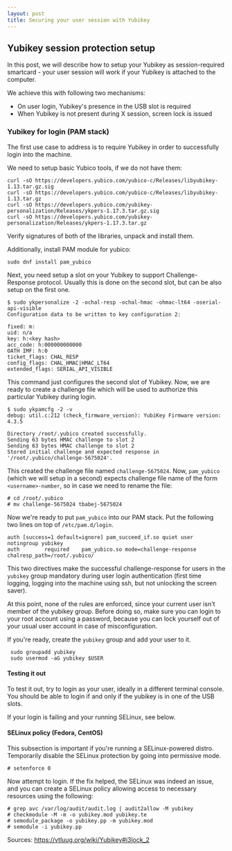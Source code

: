 ```yaml
---
layout: post
title: Securing your user session with Yubikey
---
```


## Yubikey session protection setup

In this post, we will describe how to setup your Yubikey as session-required
smartcard - your user session will work if your Yubikey is attached to the
computer.

We achieve this with following two mechanisms:

* On user login, Yubikey's presence in the USB slot is required
* When Yubikey is not present during X session, screen lock is issued

### Yubikey for login (PAM stack)

The first use case to address is to require Yubikey in order to successfully
login into the machine.

We need to setup basic Yubico tools, if we do not have them:

    curl -sO https://developers.yubico.com/yubico-c/Releases/libyubikey-1.13.tar.gz.sig
    curl -sO https://developers.yubico.com/yubico-c/Releases/libyubikey-1.13.tar.gz
    curl -sO https://developers.yubico.com/yubikey-personalization/Releases/ykpers-1.17.3.tar.gz.sig
    curl -sO https://developers.yubico.com/yubikey-personalization/Releases/ykpers-1.17.3.tar.gz

Verify signatures of both of the libraries, unpack and install them.

Additionally, install PAM module for yubico:

    sudo dnf install pam_yubico

Next, you need setup a slot on your Yubikey to support Challenge-Response
protocol. Usually this is done on the second slot, but can be also setup on the
first one.

    $ sudo ykpersonalize -2 -ochal-resp -ochal-hmac -ohmac-lt64 -oserial-api-visible
    Configuration data to be written to key configuration 2:
    
    fixed: m:
    uid: n/a
    key: h:<key hash>
    acc_code: h:000000000000
    OATH IMF: h:0
    ticket_flags: CHAL_RESP
    config_flags: CHAL_HMAC|HMAC_LT64
    extended_flags: SERIAL_API_VISIBLE

This command just configures the second slot of Yubikey. Now, we are ready to
create a challenge file which will be used to authorize this particular Yubikey
during login.

    $ sudo ykpamcfg -2 -v
    debug: util.c:212 (check_firmware_version): YubiKey Firmware version: 4.3.5
    
    Directory /root/.yubico created successfully.
    Sending 63 bytes HMAC challenge to slot 2
    Sending 63 bytes HMAC challenge to slot 2
    Stored initial challenge and expected response in '/root/.yubico/challenge-5675024'.

This created the challenge file named `challenge-5675024`. Now, `pam_yubico`
(which we will setup in a second) expects challenge file name of the form
`<username>-number`, so in  case we need to rename the file:

    # cd /root/.yubico
    # mv challenge-5675024 tbabej-5675024

Now we're ready to put `pam_yubico` into our PAM stack. Put the following two
lines on top of `/etc/pam.d/login`.

    auth [success=1 default=ignore] pam_succeed_if.so quiet user notingroup yubikey
    auth        required    pam_yubico.so mode=challenge-response chalresp_path=/root/.yubico/

This two directives make the successful challenge-response for users in the
`yubikey` group mandatory during user login authentication (first time logging,
logging into the machine using ssh, but not unlocking the screen saver).

At this point, none of the rules are enforced, since your current user isn't
member of the yubikey group. Before doing so, make sure you can login to your
root account using a password, because you can lock yourself out of your usual
user account in case of misconfiguration.

If you're ready, create the `yubikey` group and add your user to it.

     sudo groupadd yubikey
     sudo usermod -aG yubikey $USER

#### Testing it out

To test it out, try to login as your user, ideally in a different terminal
console. You should be able to login if and only if the yubikey is in one of
the USB slots.

If your login is failing and your running SELinux, see below.

#### SELinux policy (Fedora, CentOS)

This subsection is important if you're running a SELinux-powered distro.
Temporarily disable the SELinux protection by going into permissive mode.

    # setenforce 0

Now attempt to login. If the fix helped, the SELinux was indeed an issue, and
you can create a SELinux policy allowing access to necessary resources using
the following:

    # grep avc /var/log/audit/audit.log | audit2allow -M yubikey
    # checkmodule -M -m -o yubikey.mod yubikey.te
    # semodule_package -o yubikey.pp -m yubikey.mod
    # semodule -i yubikey.pp

Sources:
https://vtluug.org/wiki/Yubikey#i3lock_2
